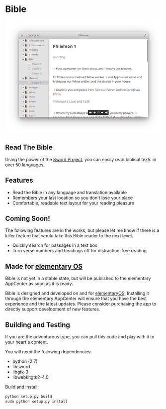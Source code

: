# Bible

![Screenshot](data/screenshot1.png?raw=true)

## Read The Bible

Using the power of the [Sword Project](https://crosswire.org/sword/), you can easily read biblical texts in over 50 languages.

## Features

- Read the Bible in any language and translation available
- Remembers your last location so you don't lose your place
- Comfortable, readable text layout for your reading pleasure

## Coming Soon!

The following features are in the works, but please let me know if there is a killer feature that would take this Bible reader to the next level.

- Quickly search for passages in a text box
- Turn verse numbers and headings off for distraction-free reading

## Made for [elementary OS](https://elementary.io)

Bible is not yet in a stable state, but will be published to the elementary AppCenter as soon as it is ready.

Bible is designed and developed on and for [elementaryOS](https://elementary.io). Installing it through the elementary AppCenter will ensure that you have the best experience and the latest updates. Please consider purchasing the app to directly support development of new features.

## Building and Testing

If you are the adventurous type, you can pull this code and play with it to your heart's content.

You will need the following dependencies:

* python (2.7)
* libsword
* libgtk-3
* libwebkitgtk2-4.0

Build and install:

	python setup.py build
	sudo python setup.py install


